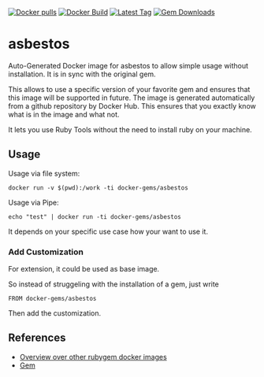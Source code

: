 [![Docker pulls](https://img.shields.io/docker/pulls/rubygem/asbestos.svg)](https://hub.docker.com/r/rubygem/asbestos/)
[![Docker Build](https://img.shields.io/docker/automated/rubygem/asbestos.svg)](https://hub.docker.com/r/rubygem/asbestos/)
[![Latest Tag](https://img.shields.io/github/tag/docker-rubygem/asbestos.svg)](https://hub.docker.com/r/rubygem/asbestos/)
[![Gem Downloads](https://img.shields.io/gem/dt/asbestos.svg)](https://rubygems.org/gems/asbestos/)
# asbestos

Auto-Generated Docker image for asbestos to allow simple usage without installation.
It is in sync with the original gem.

This allows to use a specific version of your favorite gem and ensures that this image will be supported in future.
The image is generated automatically from a github repository by Docker Hub.
This ensures that you exactly know what is in the image and what not.

It lets you use Ruby Tools without the need to install ruby on your machine.

## Usage

Usage via file system:

`docker run -v $(pwd):/work -ti docker-gems/asbestos`

Usage via Pipe:

`echo "test" | docker run -ti docker-gems/asbestos`

It depends on your specific use case how your want to use it.

### Add Customization

For extension, it could be used as base image.

So instead of struggeling with the installation of a gem, just write

`FROM docker-gems/asbestos`

Then add the customization.

## References

 - [Overview over other rubygem docker images](https://github.com/thinkbot/docker-rubygem)
 - [Gem](https://rubygems.org/gems/asbestos/)
